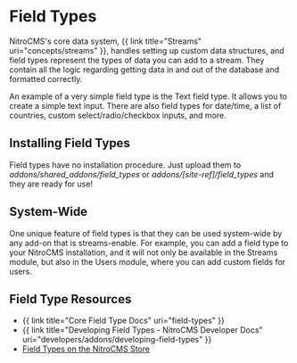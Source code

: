 # Field Types

NitroCMS's core data system, {{ link title="Streams" uri="concepts/streams" }}, handles setting up custom data structures, and field types represent the types of data you can add to a stream. They contain all the logic regarding getting data in and out of the database and formatted correctly.

An example of a very simple field type is the Text field type. It allows you to create a simple text input. There are also field types for date/time, a list of countries, custom select/radio/checkbox inputs, and more.

## Installing Field Types

Field types have no installation procedure. Just upload them to _addons/shared\_addons/field\_types_ or _addons/[site-ref]/field\_types_ and they are ready for use!

## System-Wide

One unique feature of field types is that they can be used system-wide by any add-on that is streams-enable. For example, you can add a field type to your NitroCMS installation, and it will not only be available in the Streams module, but also in the Users module, where you can add custom fields for users.

## Field Type Resources

* {{ link title="Core Field Type Docs" uri="field-types" }}
* {{ link title="Developing Field Types - NitroCMS Developer Docs" uri="developers/addons/developing-field-types" }}
* [Field Types on the NitroCMS Store](https://www.pyrocms.com/store/categories/field_types)